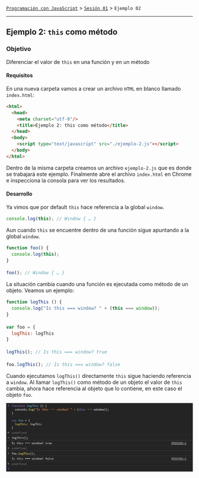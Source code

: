 [`Programación con JavaScript`](../../Readme.md) > [`Sesión 01`](../Readme.md) > `Ejemplo 02`

---

## Ejemplo 2: `this` como método

### Objetivo

Diferenciar el valor de `this` en una función y en un método

#### Requisitos

En una nueva carpeta vamos a crear un archivo `HTML` en blanco llamado `index.html`:

```html
<html>
  <head>
    <meta charset="utf-8"/>
    <title>Ejemplo 2: this como método</title>
  </head>
  <body>
    <script type="text/javascript" src="./ejemplo-2.js"></script>
  </body>
</html>
```

Dentro de la misma carpeta creamos un archivo `ejemplo-2.js` que es donde
se trabajará este ejemplo. Finalmente abre el archivo `index.html`
en Chrome e inspecciona la consola para ver los resultados.

#### Desarrollo

Ya vimos que por default `this` hace referencia a la global `window`.

```javascript
console.log(this); // Window { … }
```

Aun cuando `this` se encuentre dentro de una función sigue apuntando a la global `window`.

```javascript
function foo() {
  console.log(this); 
}

foo(); // Window { … }
```

La situación cambia cuando una función es ejecutada como método de un objeto. Veamos un ejemplo:

```javascript
function logThis () {
  console.log("Is this === window? " + (this === window));
}

var foo = {
  logThis: logThis
}

logThis(); // Is this === window? true

foo.logThis(); // Is this === window? false
```

Cuando ejecutamos `logThis()` directamente `this` sigue haciendo referencia a `window`. Al llamar
`logThis()` como método de un objeto el valor de `this` cambia, ahora hace referencia al objeto que 
lo contiene, en este caso el objeto `foo`.

![This as method](./assets/log-this.png)
